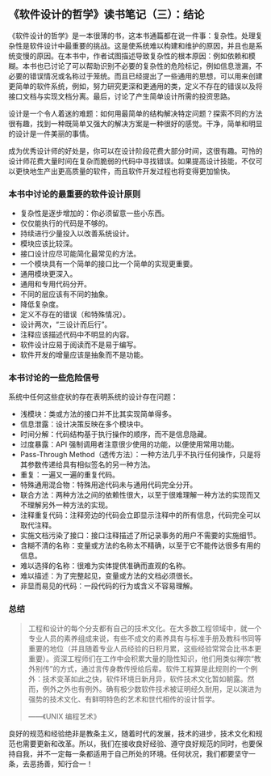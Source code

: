 ## 《软件设计的哲学》读书笔记（三）：结论



《软件设计的哲学》是一本很薄的书，这本书通篇都在说一件事：复杂性。处理复杂性是软件设计中最重要的挑战。这是使系统难以构建和维护的原因，并且也是系统变慢的原因。在本书中，作者试图描述导致复杂性的根本原因：例如依赖和模糊。本书也已讨论了可以帮助识别不必要的复杂性的危险标记，例如信息泄漏，不必要的错误情况或名称过于笼统。而且已经提出了一些通用的思想，可以用来创建更简单的软件系统，例如，努力研究更深和更通用的类，定义不存在的错误以及将接口文档与实现文档分离。最后，讨论了产生简单设计所需的投资思路。

设计是一个令人着迷的难题：如何用最简单的结构解决特定问题？探索不同的方法很有趣，找到一种既简单又强大的解决方案是一种很好的感觉。干净，简单和明显的设计是一件美丽的事情。

成为优秀设计师的好处是，你可以在设计阶段花费大部分时间，这很有趣。可怜的设计师花费大量时间在复杂而脆弱的代码中寻找错误。如果提高设计技能，不仅可以更快地生产出更高质量的软件，而且软件开发过程也将变得更加愉快。

### 本书中讨论的最重要的软件设计原则

- 复杂性是逐步增加的：你必须留意一些小东西。
- 仅仅能执行的代码是不够的。
- 持续进行少量投入以改善系统设计。
- 模块应该比较深。
- 接口设计应尽可能简化最常见的方法。
- 一个模块具有一个简单的接口比一个简单的实现更重要。
- 通用模块更深入。
- 通用和专用代码分开。
- 不同的层应该有不同的抽象。
- 降低复杂度。
- 定义不存在的错误（和特殊情况）。
- 设计两次，“三设计而后行”。
- 注释应该描述代码中不明显的内容。
- 软件设计应易于阅读而不是易于编写。
- 软件开发的增量应该是抽象而不是功能。

### 本书讨论的一些危险信号

系统中任何这些症状的存在表明系统的设计存在问题：

- 浅模块：类或方法的接口并不比其实现简单得多。
- 信息泄露：设计决策反映在多个模块中。
- 时间分解：代码结构基于执行操作的顺序，而不是信息隐藏。
- 过度暴露：API 强制调用者注意很少使用的功能，以便使用常用功能。
- Pass-Through Method（透传方法）：一种方法几乎不执行任何操作，只是将其参数传递给具有相似签名的另一种方法。
- 重复：一遍又一遍的重复代码。
- 特殊通用混合物：特殊用途代码未与通用代码完全分开。
- 联合方法：两种方法之间的依赖性很大，以至于很难理解一种方法的实现而又不理解另外一种方法的实现。
- 注释重复代码：注释旁边的代码会立即显示注释中的所有信息，代码完全可以取代注释。
- 实施文档污染了接口：接口注释描述了所记录事务的用户不需要的实施细节。
- 含糊不清的名称：变量或方法的名称太不精确，以至于它不能传达很多有用的信息。
- 难以选择的名称：很难为实体提供准确而直观的名称。
- 难以描述：为了完整起见，变量或方法的文档必须很长。
- 非显而易见的代码：一段代码的行为或含义不容易理解。

### 总结

> 工程和设计的每个分支都有自己的技术文化。在大多数工程领域中，就一个专业人员的素养组成来说，有些不成文的素养具有与标准手册及教科书同等重要的地位（并且随着专业人员经验的日积月累，这些经验常常会比书本更重要）。资深工程师们在工作中会积累大量的隐性知识，他们用类似禅宗“教外别传”的方式，通过言传身教传授给后辈。软件工程算是此规则的一个例外：技术变革如此之快，软件环境日新月异，软件技术文化暂如朝露。然而，例外之外也有例外。确有极少数软件技术被证明经久耐用，足以演进为强势的技术文化、有鲜明特色的艺术和世代相传的设计哲学。
>
> ——《UNIX 编程艺术》

良好的规范和经验绝非是教条主义，随着时代的发展，技术的进步，技术文化和规范也需要更新和改革。所以，我们在接收良好经验、遵守良好规范的同时，也要保持自我，并不一定每一条都适用于自己所处的环境。任何状况，我们都要坚守一条，去恶扬善，知行合一！